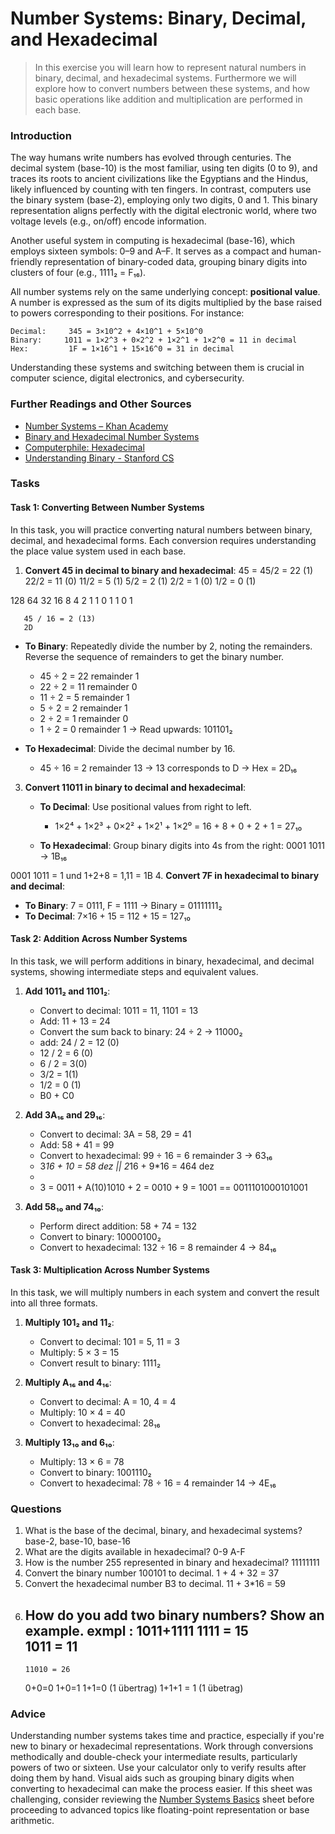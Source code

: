 <!---
{
  "depends_on": [],
  "author": "Stephan Bökelmann",
  "first_used": "2025-05-02",
  "keywords": ["numbers", "binary", "decimal", "hexadecimal"]
}
--->

# Number Systems: Binary, Decimal, and Hexadecimal

> In this exercise you will learn how to represent natural numbers in binary, decimal, and hexadecimal systems. Furthermore we will explore how to convert numbers between these systems, and how basic operations like addition and multiplication are performed in each base.

### Introduction

The way humans write numbers has evolved through centuries. The decimal system (base-10) is the most familiar, using ten digits (0 to 9), and traces its roots to ancient civilizations like the Egyptians and the Hindus, likely influenced by counting with ten fingers. In contrast, computers use the binary system (base-2), employing only two digits, 0 and 1. This binary representation aligns perfectly with the digital electronic world, where two voltage levels (e.g., on/off) encode information.

Another useful system in computing is hexadecimal (base-16), which employs sixteen symbols: 0–9 and A–F. It serves as a compact and human-friendly representation of binary-coded data, grouping binary digits into clusters of four (e.g., 1111₂ = F₁₆).

All number systems rely on the same underlying concept: **positional value**. A number is expressed as the sum of its digits multiplied by the base raised to powers corresponding to their positions. For instance:

```
Decimal:     345 = 3×10^2 + 4×10^1 + 5×10^0
Binary:     1011 = 1×2^3 + 0×2^2 + 1×2^1 + 1×2^0 = 11 in decimal
Hex:         1F = 1×16^1 + 15×16^0 = 31 in decimal
```

Understanding these systems and switching between them is crucial in computer science, digital electronics, and cybersecurity.

### Further Readings and Other Sources

* [Number Systems – Khan Academy](https://www.khanacademy.org/computing/computer-science/cryptography)
* [Binary and Hexadecimal Number Systems](https://doi.org/10.1109/9780470544334.ch1)
* [Computerphile: Hexadecimal](https://www.youtube.com/watch?v=obXH0GxNAMk)
* [Understanding Binary - Stanford CS](https://cs.stanford.edu/people/eroberts/courses/soco/projects/2000-01/digital-watch/binary.html)

### Tasks

#### Task 1: Converting Between Number Systems

In this task, you will practice converting natural numbers between binary, decimal, and hexadecimal forms. Each conversion requires understanding the place value system used in each base.

1. **Convert 45 in decimal to binary and hexadecimal**:
   45 =
   45/2 = 22 (1)
   22/2 = 11 (0)
   11/2 = 5  (1)
   5/2 = 2   (1)
   2/2 = 1   (0)
   1/2 = 0   (1)
   
128  64 32 16  8  4  2  1
       1  0   1  1   0  1   

       45 / 16 = 2 (13)
       2D  

   * **To Binary**: Repeatedly divide the number by 2, noting the remainders. Reverse the sequence of remainders to get the binary number.

     * 45 ÷ 2 = 22 remainder 1
     * 22 ÷ 2 = 11 remainder 0
     * 11 ÷ 2 = 5 remainder 1
     * 5 ÷ 2 = 2 remainder 1
     * 2 ÷ 2 = 1 remainder 0
     * 1 ÷ 2 = 0 remainder 1 → Read upwards: 101101₂
   * **To Hexadecimal**: Divide the decimal number by 16.

     * 45 ÷ 16 = 2 remainder 13 → 13 corresponds to D → Hex = 2D₁₆

3. **Convert 11011 in binary to decimal and hexadecimal**:

   * **To Decimal**: Use positional values from right to left.

     * 1×2⁴ + 1×2³ + 0×2² + 1×2¹ + 1×2⁰ = 16 + 8 + 0 + 2 + 1 = 27₁₀
   * **To Hexadecimal**: Group binary digits into 4s from the right: 0001 1011 → 1B₁₆

  0001 1011 = 1 und 1+2+8 = 1,11 = 1B 
4. **Convert 7F in hexadecimal to binary and decimal**:

   * **To Binary**: 7 = 0111, F = 1111 → Binary = 01111111₂
   * **To Decimal**: 7×16 + 15 = 112 + 15 = 127₁₀

#### Task 2: Addition Across Number Systems

In this task, we will perform additions in binary, hexadecimal, and decimal systems, showing intermediate steps and equivalent values.

1. **Add 1011₂ and 1101₂**:

   * Convert to decimal: 1011 = 11, 1101 = 13
   * Add: 11 + 13 = 24
   * Convert the sum back to binary: 24 ÷ 2 → 11000₂
   * add: 24 / 2 = 12 (0)
   * 12 / 2 = 6 (0)
   * 6 / 2 = 3(0)
   * 3/2 = 1(1)
   * 1/2 = 0 (1)
   *  B0 + C0

2. **Add 3A₁₆ and 29₁₆**:

   * Convert to decimal: 3A = 58, 29 = 41
   * Add: 58 + 41 = 99
   * Convert to hexadecimal: 99 ÷ 16 = 6 remainder 3 → 63₁₆
   * 3*16 + 10 = 58 dez || 2*16 + 9*16 = 464 dez
   * 
   * 3 = 0011 + A(10)1010 + 2 = 0010 + 9 = 1001 == 0011101000101001

3. **Add 58₁₀ and 74₁₀**:

   * Perform direct addition: 58 + 74 = 132
   * Convert to binary: 10000100₂
   * Convert to hexadecimal: 132 ÷ 16 = 8 remainder 4 → 84₁₆

#### Task 3: Multiplication Across Number Systems

In this task, we will multiply numbers in each system and convert the result into all three formats.

1. **Multiply 101₂ and 11₂**:

   * Convert to decimal: 101 = 5, 11 = 3
   * Multiply: 5 × 3 = 15
   * Convert result to binary: 1111₂

2. **Multiply A₁₆ and 4₁₆**:

   * Convert to decimal: A = 10, 4 = 4
   * Multiply: 10 × 4 = 40
   * Convert to hexadecimal: 28₁₆

3. **Multiply 13₁₀ and 6₁₀**:

   * Multiply: 13 × 6 = 78
   * Convert to binary: 1001110₂
   * Convert to hexadecimal: 78 ÷ 16 = 4 remainder 14 → 4E₁₆

### Questions

1. What is the base of the decimal, binary, and hexadecimal systems?
   base-2, base-10, base-16
3. What are the digits available in hexadecimal?
   0-9 A-F
5. How is the number 255 represented in binary and hexadecimal?
   11111111
7. Convert the binary number 100101 to decimal.
   1 + 4 + 32 = 37
9. Convert the hexadecimal number B3 to decimal.
    11 + 3*16 = 59
11. How do you add two binary numbers? Show an example.
    exmpl : 1011+1111
    1111 = 15    
    1011 = 11
    -----
        11010 = 26
    0+0=0
    1+0=1
    1+1=0 (1 übertrag)
    1+1+1 = 1 (1 übetrag)
   
### Advice

Understanding number systems takes time and practice, especially if you're new to binary or hexadecimal representations. Work through conversions methodically and double-check your intermediate results, particularly powers of two or sixteen. Use your calculator only to verify results after doing them by hand. Visual aids such as grouping binary digits when converting to hexadecimal can make the process easier. If this sheet was challenging, consider reviewing the [Number Systems Basics](#) sheet before proceeding to advanced topics like floating-point representation or base arithmetic.
